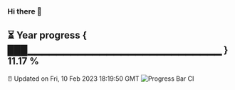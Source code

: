 ### Hi there 👋
⏳ Year progress { ███▁▁▁▁▁▁▁▁▁▁▁▁▁▁▁▁▁▁▁▁▁▁▁▁▁▁▁ } 11.17 %
---
⏰ Updated on Fri, 10 Feb 2023 18:19:50 GMT
![Progress Bar CI](https://github.com/liununu/liununu/workflows/Progress%20Bar%20CI/badge.svg)
